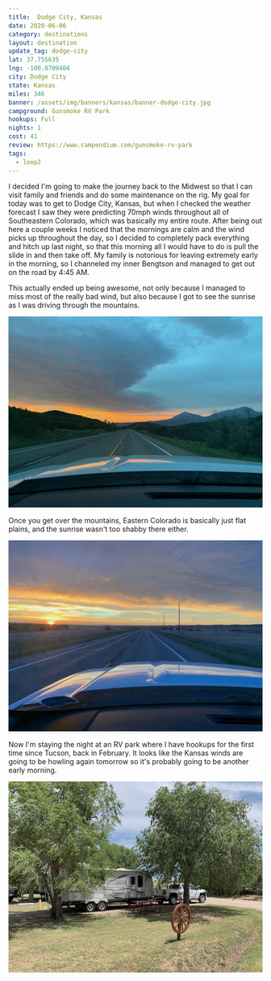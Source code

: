 ```yaml
---
title:  Dodge City, Kansas
date: 2020-06-06
category: destinations
layout: destination
update_tag: dodge-city
lat: 37.755635
lng: -100.0709404
city: Dodge City
state: Kansas
miles: 346
banner: /assets/img/banners/kansas/banner-dodge-city.jpg
campground: Gunsmoke RV Park
hookups: Full
nights: 1
cost: 41
review: https://www.campendium.com/gunsmoke-rv-park
tags:
  - loop2
---
```


<p class="text-justify">
I decided I'm going to make the journey back to the Midwest so that I can visit family and friends and do some maintenance on the rig. My goal for today was to get to Dodge City, Kansas, but when I checked the weather forecast I saw they were predicting 70mph winds throughout all of Southeastern Colorado, which was basically my entire route. After being out here a couple weeks I noticed that the mornings are calm and the wind picks up throughout the day, so I decided to completely pack everything and hitch up last night, so that this morning all I would have to do is pull the slide in and then take off. My family is notorious for leaving extremely early in the morning, so I channeled my inner Bengtson and managed to get out on the road by 4:45 AM. 
</p>

<p class="text-justify">
This actually ended up being awesome, not only because I managed to miss most of the really bad wind, but also because I got to see the sunrise as I was driving through the mountains.
</p>

![sunrise in colorado mountains](/assets/img/destinations/kansas/dodge-city-driving-1.jpg)

<p class="text-justify">
Once you get over the mountains, Eastern Colorado is basically just flat plains, and the sunrise wasn't too shabby there either.
</p>

![sunrise in eastern colorado plains](/assets/img/destinations/kansas/dodge-city-driving-2.jpg)

<p class="text-justify">
Now I'm staying the night at an RV park where I have hookups for the first time since Tucson, back in February. It looks like the Kansas winds are going to be howling again  tomorrow so it's probably going to be another early morning. 
</p>

![gunsmoke rv park](/assets/img/destinations/kansas/dodge-city.jpg)
